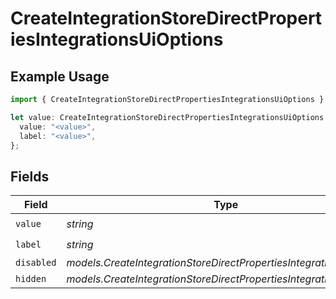 # CreateIntegrationStoreDirectPropertiesIntegrationsUiOptions

## Example Usage

```typescript
import { CreateIntegrationStoreDirectPropertiesIntegrationsUiOptions } from "@vercel/sdk/models/createintegrationstoredirectop.js";

let value: CreateIntegrationStoreDirectPropertiesIntegrationsUiOptions = {
  value: "<value>",
  label: "<value>",
};
```

## Fields

| Field                                                               | Type                                                                | Required                                                            | Description                                                         |
| ------------------------------------------------------------------- | ------------------------------------------------------------------- | ------------------------------------------------------------------- | ------------------------------------------------------------------- |
| `value`                                                             | *string*                                                            | :heavy_check_mark:                                                  | N/A                                                                 |
| `label`                                                             | *string*                                                            | :heavy_check_mark:                                                  | N/A                                                                 |
| `disabled`                                                          | *models.CreateIntegrationStoreDirectPropertiesIntegrationsDisabled* | :heavy_minus_sign:                                                  | N/A                                                                 |
| `hidden`                                                            | *models.CreateIntegrationStoreDirectPropertiesIntegrationsHidden*   | :heavy_minus_sign:                                                  | N/A                                                                 |